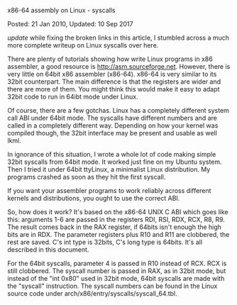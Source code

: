 x86-64 assembly on Linux - syscalls

Posted: 21 Jan 2010, Updated: 10 Sep 2017

*update* while fixing the broken links in this article, I stumbled across a much more complete writeup on Linux syscalls over here.

There are plenty of tutorials showing how write Linux programs in x86 assembler, a good resource is http://asm.sourceforge.net. However, there is very little on 64bit x86 assembler (x86-64). x86-64 is very similar to its 32bit counterpart. The main difference is that the registers are wider and there are more of them. You might think this would make it easy to adapt 32bit code to run in 64ibt mode under Linux.

Of course, there are a few gotchas. Linux has a completely different system call ABI under 64bit mode. The syscalls have different numbers and are called in a completely different way. Depending on how your kernel was compiled though, the 32bit interface may be present and usable as well lkml.

In ignorance of this situation, I wrote a whole lot of code making simple 32bit syscalls from 64bit mode. It worked just fine on my Ubuntu system. Then I tried it under 64bit ttyLinux, a minimalist Linux distribution. My programs crashed as soon as they hit the first syscall.

If you want your assembler programs to work reliably across different kernels and distributions, you ought to use the correct ABI.

So, how does it work? It's based on the x86-64 UNIX C ABI which goes like this: arguments 1-6 are passed in the registers RDI, RSI, RDX, RCX, R8, R9. The result comes back in the RAX register, if 64bits isn't enough the high bits are in RDX. The parameter registers plus R10 and R11 are clobbered, the rest are saved. C's int type is 32bits, C's long type is 64bits. It's all described in this document.

For the 64bit syscalls, parameter 4 is passed in R10 instead of RCX. RCX is still clobbered. The syscall number is passed in RAX, as in 32bit mode, but instead of the "int 0x80" used in 32bit mode, 64bit syscalls are made with the "syscall" instruction. The syscall numbers can be found in the Linux source code under arch/x86/entry/syscalls/syscall_64.tbl.
